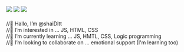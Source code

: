 <div> 
  <a href="https://www.instagram.com/shaii_ni/" target="_blank"><img src="https://img.shields.io/badge/-Instagram-%23E4405F?style=for-the-badge&logo=instagram&logoColor=white"        target="_blank"></a>
  <a href = "mailto:shaini.ditt@gmail.com"><img src="https://img.shields.io/badge/-Gmail-%23333?style=for-the-badge&logo=gmail&logoColor=white" target="_blank"></a>
  <a href="https://www.linkedin.com/in/shaini-dittberner-b95b4b134/" target="_blank"><img src="https://img.shields.io/badge/LinkedIn-0077B5?style=for-the-badge&logo=linkedin&logoColor=white" target="_blank"></a> 
</div>

####
//👋 Hallo, I’m @shaiDitt\
//👀 I’m interested in ... JS, HTML, CSS\
//🌱 I’m currently learning ... JS, HMTL, CSS, Logic programming\
//💞️ I’m looking to collaborate on ... emotional support (I'm learning too)

##
<!---
shaiDitt/shaiDitt is a ✨ special ✨ repository because its `README.md` (this file) appears on your GitHub profile.
You can click the Preview link to take a look at your changes.
--->
